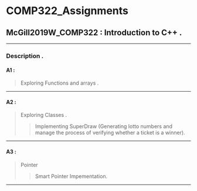 # COMP322_Assignments

## McGill2019W_COMP322 : Introduction to C++ . 
----
### Description . 
#### A1 :  
> Exploring Functions and arrays . 

----

#### A2 :
> Exploring Classes . 
>> Implementing SuperDraw (Generating lotto numbers and manage the process of verifying whether a ticket is a winner).
----

#### A3 :
> Pointer
>> Smart Pointer Impementation.
----
